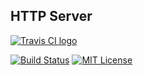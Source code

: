 HTTP Server
-----------

[![Travis CI logo][travis-image]][travis-link]

[![Build Status][travis-badge]][travis-link]
[![MIT License][license-badge]][license-link]

[travis-badge]:    https://travis-ci.org/pashinov/server.svg?branch=master
[travis-link]:     https://travis-ci.org/pashinov/server
[travis-image]:    https://github.com/pashinov/server/blob/master/img/TravisCI.png
[license-badge]:   https://img.shields.io/badge/license-MIT-blue.svg
[license-link]:    https://github.com/pashinov/server/blob/master/LICENSE
